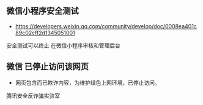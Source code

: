 ## 微信小程序安全测试
- https://developers.weixin.qq.com/community/develop/doc/0008ea401c89c02cff2d1345051001

安全测试可以终止   在微信小程序审核和管理后台

## 微信 已停止访问该网页
- 网页包含而已欺诈内容，为维护绿色上网环境，已停止访问。

腾讯安全反诈骗实验室